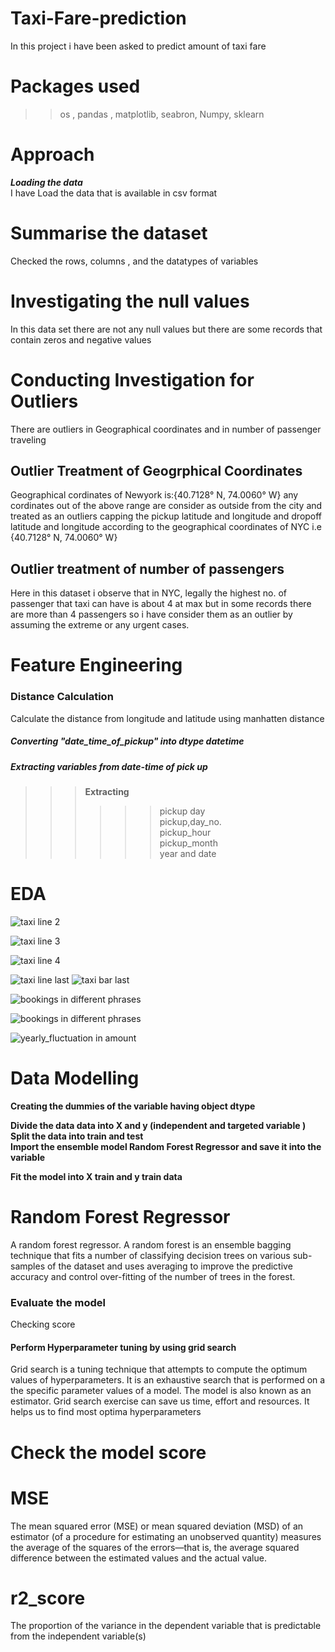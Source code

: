 # Taxi-Fare-prediction
In this project i have been asked to predict amount of taxi fare 
# Packages used
>> os , pandas , matplotlib, seabron, Numpy, sklearn 
# Approach

**_Loading the data_**   
I have Load the data that is available in csv format 

# Summarise the dataset
Checked the rows, columns , and the datatypes of variables 

# Investigating the null values 
In this data set there are not any null values but there are some records that contain zeros and negative values

# Conducting Investigation for Outliers 
There are outliers in Geographical coordinates and in number of passenger traveling 

## Outlier Treatment of Geogrphical Coordinates
Geographical cordinates of Newyork is:{40.7128° N, 74.0060° W} any cordinates out of the above range are consider as outside from the city and treated as an outliers
capping the pickup latitude and longitude and dropoff latitude and longitude according to the geographical coordinates of NYC i.e {40.7128° N, 74.0060° W}

## Outlier treatment of number of passengers 

Here in this dataset i observe that in NYC, legally the highest no. of passenger that taxi can have is about 4 at max but in some records there are more than 4 passengers so i have consider them as an outlier by assuming the extreme or any urgent cases.

# Feature Engineering
### Distance Calculation
Calculate the distance from longitude and latitude  using manhatten distance

##### Converting "date_time_of_pickup" into dtype datetime 

##### Extracting variables from date-time of pick up
>>> **Extracting**
>>>>>>pickup day    
>>>>>>pickup,day_no.    
>>>>>>pickup_hour     
>>>>>>pickup_month     
>>>>>>year and date 


# EDA

![taxi line 2](https://user-images.githubusercontent.com/87512268/135576091-2ce9a786-db90-4d62-88ea-ce9434b0f37a.png)





![taxi line 3](https://user-images.githubusercontent.com/87512268/135576177-ccaeba67-ba83-444f-bb75-33ad666c2119.png)



![taxi line 4](https://user-images.githubusercontent.com/87512268/135576278-cd47e5f2-9d0a-4615-8407-1b7808052519.png)

![taxi line last](https://user-images.githubusercontent.com/87512268/135576369-bad3376a-27df-48f9-8df6-96292b4fdd29.png)
![taxi bar last](https://user-images.githubusercontent.com/87512268/135576834-35d8de02-6922-4be9-964b-3a9efb59af88.png)

![bookings in different phrases](https://user-images.githubusercontent.com/87512268/138389141-49b6a5ab-c3b6-485d-9a8a-6ea1f8d544dc.png)

![bookings in different phrases](https://user-images.githubusercontent.com/87512268/138390215-be5204f5-ea04-4182-bb8b-9a4c3f1cad36.png)

![yearly_fluctuation in amount](https://user-images.githubusercontent.com/87512268/138390476-1374358b-cea4-46d4-95d7-6b4394558f09.png)

# Data Modelling

**Creating the dummies of the variable having object dtype** 

**Divide the data data into X and y (independent and targeted variable )**
**Split the data into train and test**        
**Import the ensemble model Random Forest Regressor  and save it into the variable**

**Fit the model into X train and y train data**
# Random Forest Regressor
A random forest regressor. A random forest is an ensemble bagging technique that fits a number of classifying decision trees on various sub-samples of the dataset and uses averaging to improve the predictive accuracy and control over-fitting of the number of trees in the forest.

### Evaluate the model    
Checking score      

#### Perform Hyperparameter tuning by using grid search   

Grid search is a tuning technique that attempts to compute the optimum values of hyperparameters. It is an exhaustive search that is performed on a the specific parameter values of a model. The model is also known as an estimator. Grid search exercise can save us time, effort and resources. It helps us to find most optima hyperparameters

# Check the model score   

# MSE
The mean squared error (MSE) or mean squared deviation (MSD) of an estimator (of a procedure for estimating an unobserved quantity) measures the average of the squares of the errors—that is, the average squared difference between the estimated values and the actual value.

#  r2_score
The proportion of the variance in the dependent variable that is predictable from the independent variable(s)



